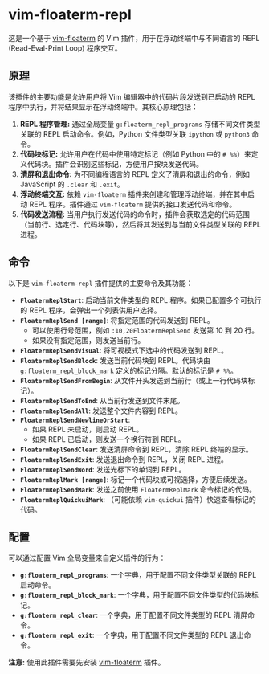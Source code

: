# vim-floaterm-repl

这是一个基于 [vim-floaterm](https://github.com/voldikss/vim-floaterm) 的 Vim 插件，用于在浮动终端中与不同语言的 REPL (Read-Eval-Print Loop) 程序交互。

## 原理

该插件的主要功能是允许用户将 Vim 编辑器中的代码片段发送到已启动的 REPL 程序中执行，并将结果显示在浮动终端中。其核心原理包括：

1. **REPL 程序管理:**  通过全局变量 `g:floaterm_repl_programs` 存储不同文件类型关联的 REPL 启动命令。例如，Python 文件类型关联 `ipython` 或 `python3` 命令。
2. **代码块标记:**  允许用户在代码中使用特定标记（例如 Python 中的 `# %%`）来定义代码块。插件会识别这些标记，方便用户按块发送代码。
3. **清屏和退出命令:**  为不同编程语言的 REPL 定义了清屏和退出的命令，例如 JavaScript 的 `.clear` 和 `.exit`。
4. **浮动终端交互:**  依赖 `vim-floaterm` 插件来创建和管理浮动终端，并在其中启动 REPL 程序。插件通过 `vim-floaterm` 提供的接口发送代码和命令。
5. **代码发送流程:**  当用户执行发送代码的命令时，插件会获取选定的代码范围（当前行、选定行、代码块等），然后将其发送到与当前文件类型关联的 REPL 进程。

## 命令

以下是 `vim-floaterm-repl` 插件提供的主要命令及其功能：

* **`FloatermReplStart`**: 启动当前文件类型的 REPL 程序。如果已配置多个可执行的 REPL 程序，会弹出一个列表供用户选择。
* **`FloatermReplSend [range]`**: 将指定范围的代码发送到 REPL。
    * 可以使用行号范围，例如 `:10,20FloatermReplSend` 发送第 10 到 20 行。
    * 如果没有指定范围，则发送当前行。
* **`FloatermReplSendVisual`**: 将可视模式下选中的代码发送到 REPL。
* **`FloatermReplSendBlock`**: 发送当前代码块到 REPL。代码块由 `g:floaterm_repl_block_mark` 定义的标记分隔。默认的标记是 `# %%`。
* **`FloatermReplSendFromBegin`**: 从文件开头发送到当前行（或上一行代码块标记）。
* **`FloatermReplSendToEnd`**: 从当前行发送到文件末尾。
* **`FloatermReplSendAll`**: 发送整个文件内容到 REPL。
* **`FloatermReplSendNewlineOrStart`**:
    * 如果 REPL 未启动，则启动 REPL。
    * 如果 REPL 已启动，则发送一个换行符到 REPL。
* **`FloatermReplSendClear`**: 发送清屏命令到 REPL，清除 REPL 终端的显示。
* **`FloatermReplSendExit`**: 发送退出命令到 REPL，关闭 REPL 进程。
* **`FloatermReplSendWord`**: 发送光标下的单词到 REPL。
* **`FloatermReplMark [range]`**: 标记一个代码块或可视选择，方便后续发送。
* **`FloatermReplSendMark`**: 发送之前使用 `FloatermReplMark` 命令标记的代码。
* **`FloatermReplQuickuiMark`**: （可能依赖 `vim-quickui` 插件）快速查看标记的代码。

## 配置

可以通过配置 Vim 全局变量来自定义插件的行为：

* **`g:floaterm_repl_programs`**:  一个字典，用于配置不同文件类型关联的 REPL 启动命令。
* **`g:floaterm_repl_block_mark`**: 一个字典，用于配置不同文件类型的代码块标记。
* **`g:floaterm_repl_clear`**: 一个字典，用于配置不同文件类型的 REPL 清屏命令。
* **`g:floaterm_repl_exit`**: 一个字典，用于配置不同文件类型的 REPL 退出命令。

**注意:** 使用此插件需要先安装 [vim-floaterm](https://github.com/voldikss/vim-floaterm) 插件。
